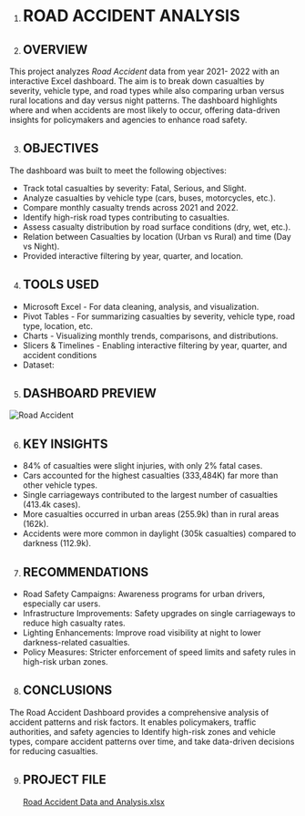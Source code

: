 1. # ROAD ACCIDENT ANALYSIS

2. ## OVERVIEW
This project analyzes *Road Accident* data from year 2021- 2022 with an interactive Excel dashboard. The aim is to break down  casualties by severity, vehicle type, and road types while also comparing urban versus rural locations and day versus night patterns. The dashboard highlights where and when accidents are most likely to occur, offering data-driven insights for policymakers and agencies to enhance road safety.

3. ## OBJECTIVES
The dashboard was built to meet the following objectives:
* Track total casualties by severity: Fatal, Serious, and Slight.
* Analyze casualties by vehicle type (cars, buses, motorcycles, etc.).
* Compare monthly casualty trends across 2021 and 2022.
* Identify high-risk road types contributing to casualties.
* Assess casualty distribution by road surface conditions (dry, wet, etc.).
* Relation between Casualties by location (Urban vs Rural) and time (Day vs Night).
* Provided interactive filtering by year, quarter, and location.

4. ## TOOLS USED
* Microsoft Excel - For data cleaning, analysis, and visualization.
* Pivot Tables - For summarizing casualties by severity, vehicle type, road type, location, etc.
* Charts - Visualizing monthly trends, comparisons, and distributions.
* Slicers & Timelines - Enabling interactive filtering by year, quarter, and accident conditions
* Dataset:

5. ## DASHBOARD PREVIEW
![Road Accident](https://github.com/user-attachments/assets/a64cefff-0722-46df-84db-ca6dd38363b1)

6. ## KEY INSIGHTS
* 84% of casualties were slight injuries, with only 2% fatal cases.
* Cars accounted for the highest casualties (333,484K) far more than other vehicle types.
* Single carriageways contributed to the largest number of casualties (413.4k cases).
* More casualties occurred in urban areas (255.9k) than in rural areas (162k).
* Accidents were more common in daylight (305k casualties) compared to darkness (112.9k).

7. ## RECOMMENDATIONS
* Road Safety Campaigns: Awareness programs for urban drivers, especially car users.
* Infrastructure Improvements: Safety upgrades on single carriageways to reduce high casualty rates.
* Lighting Enhancements: Improve road visibility at night to lower darkness-related casualties.
* Policy Measures: Stricter enforcement of speed limits and safety rules in high-risk urban zones.

8. ## CONCLUSIONS
The Road Accident Dashboard provides a comprehensive analysis of accident patterns and risk factors. It enables policymakers, traffic authorities, and safety agencies to Identify high-risk zones and vehicle types, compare accident patterns over time, and take data-driven decisions for reducing casualties.

9. ## PROJECT FILE
    [Road Accident Data and Analysis.xlsx](https://github.com/user-attachments/files/22119918/Road.Accident.Data.and.Analysis.xlsx)

